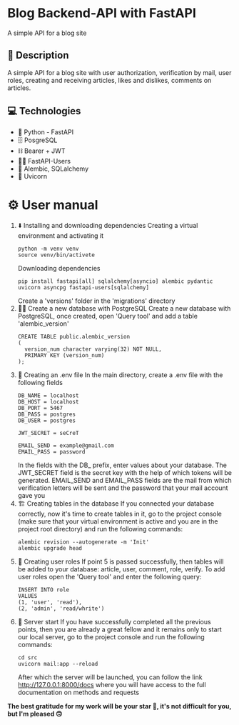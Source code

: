 # Blog Backend-API with FastAPI
A simple API for a blog site

## 📖 Description
A simple API for a blog site with user authorization, verification by mail, user roles, creating and receiving articles, likes and dislikes, comments on articles.

## 💻 Technologies
- 🐍 Python - FastAPI
- 🗄️ PosgreSQL
- ⛓️ Bearer + JWT
- 🙋‍♂️ FastAPI-Users
- 📄 Alembic, SQLalchemy
- 🚀 Uvicorn

# ⚙️ User manual
1. ⬇️ Installing and downloading dependencies
   Creating a virtual environment and activating it
   ```
   python -m venv venv
   source venv/bin/activete
   ```
   Downloading dependencies
   ```
   pip install fastapi[all] sqlalchemy[asyncio] alembic pydantic uvicorn asyncpg fastapi-users[sqlalchemy]
   ```
   Create a 'versions' folder in the 'migrations' directory
2. 👷‍♂️ Create a new database with PostgreSQL
   Create a new database with PostgreSQL, once created, open 'Query tool' and add a table 'alembic_version'
   ```
   CREATE TABLE public.alembic_version
   (
     version_num character varying(32) NOT NULL,
     PRIMARY KEY (version_num)
   );
   ```
4. 📂 Creating an .env file
   In the main directory, create a .env file with the following fields
   ```
   DB_NAME = localhost
   DB_HOST = localhost
   DB_PORT = 5467
   DB_PASS = postgres
   DB_USER = postgres

   JWT_SECRET = seCreT
   
   EMAIL_SEND = example@gmail.com
   EMAIL_PASS = password
   ```
   In the fields with the DB_ prefix, enter values about your database. The JWT_SECRET field is the secret key with the help of which
   tokens will be generated. EMAIL_SEND and EMAIL_PASS fields are the mail from which verification letters will be sent and the password       that your mail account gave you
6. 🏗️ Creating tables in the database
   If you connected your database correctly, now it's time to create tables in it, go to the project console (make sure that your virtual      environment is active and you are in the project root directory) and run the following commands:
   ```
   alembic revision --autogenerate -m 'Init'
   alembic upgrade head
   ```
7. 📎 Creating user roles
   If point 5 is passed successfully, then tables will be added to your database: article, user, comment, role, verify. To add user roles      open the 'Query tool' and enter the following query:
   ```
   INSERT INTO role
   VALUES
   (1, 'user', 'read'),
   (2, 'admin', 'read/whrite')
   ```
7. 🏁 Server start
   If you have successfully completed all the previous points, then you are already a great fellow and it remains only to start our local      server, go to the project console and run the following commands:
   ```
   cd src
   uvicorn mail:app --reload
   ```
   After which the server will be launched, you can follow the link http://127.0.0.1:8000/docs where you will have access to the full          documentation on methods and requests

**The best gratitude for my work will be your star 🌟, it's not difficult for you, but I'm pleased 🙃**
